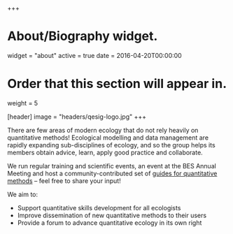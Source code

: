 +++
# About/Biography widget.
widget = "about"
active = true
date = 2016-04-20T00:00:00

# Order that this section will appear in.
weight = 5

[header]
  image = "headers/qesig-logo.jpg"
+++

There are few areas of modern ecology that do not rely heavily on quantitative methods! Ecological modelling and data management are rapidly expanding sub-disciplines of ecology, and so the group helps its members obtain advice, learn, apply good practice and collaborate.

We run regular training and scientific events, an event at the BES Annual Meeting and host a community-contributed set of [guides for quantitative methods](http://qedoc.wikidot.com)  – feel free to share your input!

We aim to: 

- Support quantitative skills development for all ecologists
- Improve dissemination of new quantitative methods to their users
- Provide a forum to advance quantitative ecology in its own right